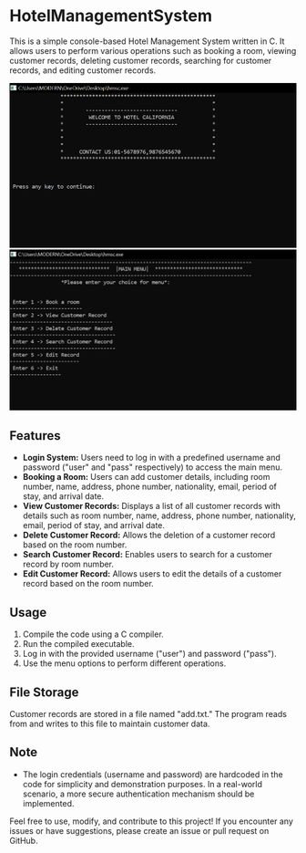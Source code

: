 # HotelManagementSystem

This is a simple console-based Hotel Management System written in C. It allows users to perform various operations such as booking a room, viewing customer records, deleting customer records, searching for customer records, and editing customer records.

![Demo_Image](hsmc.PNG)
![Demo_Image](hsmc2.PNG)

## Features

- **Login System:** Users need to log in with a predefined username and password ("user" and "pass" respectively) to access the main menu.
- **Booking a Room:** Users can add customer details, including room number, name, address, phone number, nationality, email, period of stay, and arrival date.
- **View Customer Records:** Displays a list of all customer records with details such as room number, name, address, phone number, nationality, email, period of stay, and arrival date.
- **Delete Customer Record:** Allows the deletion of a customer record based on the room number.
- **Search Customer Record:** Enables users to search for a customer record by room number.
- **Edit Customer Record:** Allows users to edit the details of a customer record based on the room number.

## Usage

1. Compile the code using a C compiler.
2. Run the compiled executable.
3. Log in with the provided username ("user") and password ("pass").
4. Use the menu options to perform different operations.

## File Storage

Customer records are stored in a file named "add.txt." The program reads from and writes to this file to maintain customer data.

## Note

- The login credentials (username and password) are hardcoded in the code for simplicity and demonstration purposes. In a real-world scenario, a more secure authentication mechanism should be implemented.

Feel free to use, modify, and contribute to this project! If you encounter any issues or have suggestions, please create an issue or pull request on GitHub.
